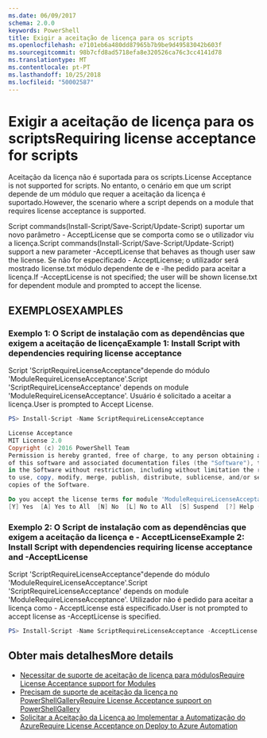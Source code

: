 ```yaml
---
ms.date: 06/09/2017
schema: 2.0.0
keywords: PowerShell
title: Exigir a aceitação de licença para os scripts
ms.openlocfilehash: e7101eb6a480dd87965b7b9be9d49583042b603f
ms.sourcegitcommit: 98b7cfd8ad5718efa8e320526ca76c3cc4141d78
ms.translationtype: MT
ms.contentlocale: pt-PT
ms.lasthandoff: 10/25/2018
ms.locfileid: "50002587"
---
```

# <a name="requiring-license-acceptance-for-scripts"></a><span data-ttu-id="20764-103">Exigir a aceitação de licença para os scripts</span><span class="sxs-lookup"><span data-stu-id="20764-103">Requiring license acceptance for scripts</span></span>

<span data-ttu-id="20764-104">Aceitação da licença não é suportada para os scripts.</span><span class="sxs-lookup"><span data-stu-id="20764-104">License Acceptance is not supported for scripts.</span></span> <span data-ttu-id="20764-105">No entanto, o cenário em que um script depende de um módulo que requer a aceitação da licença é suportado.</span><span class="sxs-lookup"><span data-stu-id="20764-105">However, the scenario where a script depends on a module that requires license acceptance is supported.</span></span>

<span data-ttu-id="20764-106">Script commands(Install-Script/Save-Script/Update-Script) suportar um novo parâmetro - AcceptLicense que se comporta como se o utilizador viu a licença.</span><span class="sxs-lookup"><span data-stu-id="20764-106">Script commands(Install-Script/Save-Script/Update-Script) support a new parameter -AcceptLicense that behaves as though user saw the license.</span></span> <span data-ttu-id="20764-107">Se não for especificado - AcceptLicense; o utilizador será mostrado license.txt módulo dependente de e -lhe pedido para aceitar a licença.</span><span class="sxs-lookup"><span data-stu-id="20764-107">If -AcceptLicense is not specified; the user will be shown license.txt for dependent module and prompted to accept the license.</span></span>

## <a name="examples"></a><span data-ttu-id="20764-108">EXEMPLOS</span><span class="sxs-lookup"><span data-stu-id="20764-108">EXAMPLES</span></span>

### <a name="example-1-install-script-with-dependencies-requiring-license-acceptance"></a><span data-ttu-id="20764-109">Exemplo 1: O Script de instalação com as dependências que exigem a aceitação de licença</span><span class="sxs-lookup"><span data-stu-id="20764-109">Example 1: Install Script with dependencies requiring license acceptance</span></span>

<span data-ttu-id="20764-110">Script 'ScriptRequireLicenseAcceptance"depende do módulo 'ModuleRequireLicenseAcceptance'.</span><span class="sxs-lookup"><span data-stu-id="20764-110">Script 'ScriptRequireLicenseAcceptance' depends on module 'ModuleRequireLicenseAcceptance'.</span></span> <span data-ttu-id="20764-111">Usuário é solicitado a aceitar a licença.</span><span class="sxs-lookup"><span data-stu-id="20764-111">User is prompted to Accept License.</span></span>

```PowerShell
PS> Install-Script -Name ScriptRequireLicenseAcceptance

License Acceptance
MIT License 2.0
Copyright (c) 2016 PowerShell Team
Permission is hereby granted, free of charge, to any person obtaining a copy
of this software and associated documentation files (the "Software"), to deal
in the Software without restriction, including without limitation the rights
to use, copy, modify, merge, publish, distribute, sublicense, and/or sell
copies of the Software.

Do you accept the license terms for module 'ModuleRequireLicenseAcceptance'.
[Y] Yes  [A] Yes to All  [N] No  [L] No to All  [S] Suspend  [?] Help (default is "N"):
```

### <a name="example-2-install-script-with-dependencies-requiring-license-acceptance-and--acceptlicense"></a><span data-ttu-id="20764-112">Exemplo 2: O Script de instalação com as dependências que exigem a aceitação da licença e - AcceptLicense</span><span class="sxs-lookup"><span data-stu-id="20764-112">Example 2: Install Script with dependencies requiring license acceptance and -AcceptLicense</span></span>

<span data-ttu-id="20764-113">Script 'ScriptRequireLicenseAcceptance"depende do módulo 'ModuleRequireLicenseAcceptance'.</span><span class="sxs-lookup"><span data-stu-id="20764-113">Script 'ScriptRequireLicenseAcceptance' depends on module 'ModuleRequireLicenseAcceptance'.</span></span> <span data-ttu-id="20764-114">Utilizador não é pedido para aceitar a licença como - AcceptLicense está especificado.</span><span class="sxs-lookup"><span data-stu-id="20764-114">User is not prompted to accept license as -AcceptLicense is specified.</span></span>

```PowerShell
PS> Install-Script -Name ScriptRequireLicenseAcceptance -AcceptLicense
```

## <a name="more-details"></a><span data-ttu-id="20764-115">Obter mais detalhes</span><span class="sxs-lookup"><span data-stu-id="20764-115">More details</span></span>

- [<span data-ttu-id="20764-116">Necessitar de suporte de aceitação de licença para módulos</span><span class="sxs-lookup"><span data-stu-id="20764-116">Require License Acceptance support for Modules</span></span>](module-license-acceptance.md)
- [<span data-ttu-id="20764-117">Precisam de suporte de aceitação da licença no PowerShellGallery</span><span class="sxs-lookup"><span data-stu-id="20764-117">Require License Acceptance support on PowerShellGallery</span></span>](../how-to/working-with-packages/packages-that-require-license-acceptance.md)
- [<span data-ttu-id="20764-118">Solicitar a Aceitação da Licença ao Implementar a Automatização do Azure</span><span class="sxs-lookup"><span data-stu-id="20764-118">Require License Acceptance on Deploy to Azure Automation</span></span>](../how-to/working-with-packages/deploy-to-azure-automation.md)
